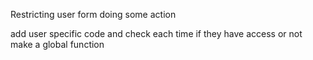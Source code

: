 
Restricting user form doing some action

add user specific code and check each time if they have access or not make a global function